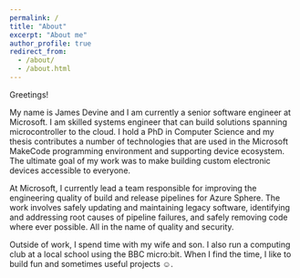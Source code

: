 ```yaml
---
permalink: /
title: "About"
excerpt: "About me"
author_profile: true
redirect_from:
  - /about/
  - /about.html
---
```


Greetings!

My name is James Devine and I am currently a senior software engineer at Microsoft. I am skilled systems engineer that can build solutions spanning microcontroller to the cloud. I hold a PhD in Computer Science and my thesis contributes a number of technologies that are used in the Microsoft MakeCode programming environment and supporting device ecosystem. The ultimate goal of my work was to make building custom electronic devices accessible to everyone.

At Microsoft, I currently lead a team responsible for improving the engineering quality of build and release pipelines for Azure Sphere. The work involves safely updating and maintaining legacy software, identifying and addressing root causes of pipeline failures, and safely removing code where ever possible. All in the name of quality and security.

Outside of work, I spend time with my wife and son. I also run a computing club at a local school using the BBC micro:bit. When I find the time, I like to build fun and sometimes useful projects ☺️.